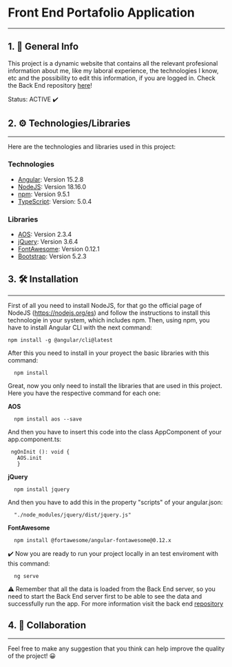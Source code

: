 # Front End Portafolio Application
***
## 1. :notebook_with_decorative_cover: General Info
This project is a dynamic website that contains all the relevant profesional information about me, like my laboral experience, the technologies I know, etc and the possibility to edit this information, if you are logged in. Check the Back End repository [here](https://github.com/JulianMeneses1/Portafolio-BackEnd-AP)!

Status: ACTIVE :heavy_check_mark:

## 2. :gear: Technologies/Libraries
***
Here are the technologies and libraries used in this project:
### Technologies
* [Angular](https://angular.io/): Version 15.2.8
* [NodeJS](https://nodejs.org/es): Version 18.16.0
* [npm](https://www.npmjs.com/): Version 9.5.1
* [TypeScript](https://www.typescriptlang.org/): Version: 5.0.4
### Libraries
* [AOS](https://michalsnik.github.io/aos/): Version 2.3.4
* [jQuery](https://jquery.com/): Version 3.6.4
* [FontAwesome](https://fontawesome.com/): Version 0.12.1
* [Bootstrap](https://getbootstrap.com/): Version 5.2.3
## 3. :hammer_and_wrench: Installation
***
First of all you need to install NodeJS, for that go the official page of NodeJS (https://nodejs.org/es) and follow the instructions to install this technologie in your system, which includes npm. 
Then, using npm, you have to install Angular CLI with the next command:
  ```
  npm install -g @angular/cli@latest
  ```
After this you need to install in your proyect the basic libraries with this command:
```
  npm install
 ```

Great, now you only need to install the libraries that are used in this project. Here you have the respective command for each one:

**AOS** 
```
  npm install aos --save
  ```
 And then you have to insert this code into the class AppComponent of your app.component.ts:
 ```
  ngOnInit (): void {
    AOS.init
    }
  ```
**jQuery**
```
  npm install jquery
  ```
 And then you have to add this in the property "scripts" of your angular.json:  
```
  "./node_modules/jquery/dist/jquery.js" 
```
**FontAwesome**
```
  npm install @fortawesome/angular-fontawesome@0.12.x
```
:heavy_check_mark: Now you are ready to run your project locally in an test enviroment with this command:
```
  ng serve
```
:warning: Remember that all the data is loaded from the Back End server, so you need to start the Back End server first to be able to see the data and successfully run the app. For more information visit the back end [repository](https://github.com/JulianMeneses1/Portafolio-BackEnd-AP) 

## 4. :wave: Collaboration
***
Feel free to make any suggestion that you think can help improve the quality of the project! :grinning:



